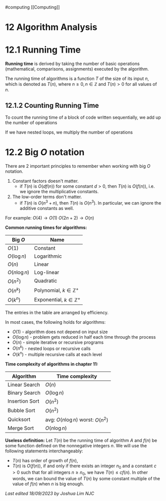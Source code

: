 #computing 
[[Computing]]

# 12 Algorithm Analysis

# 12.1 Running Time

**Running time** is derived by taking the number of basic operations (mathematical, comparisons, assignments) executed by the algorithm.

The running time of algorithms is a function $T$ of the size of its input $n$, which is denoted as $T(n)$, where $n\ge0, n \in \mathbb{Z}$ and $T(n) \gt 0$ for all values of $n$.

## 12.1.2 Counting Running Time

To count the running time of a block of code written sequentially, we add up the number of operations

If we have nested loops, we multiply the number of operations

# 12.2 Big $O$ notation

There are 2 important principles to remember when working with big $O$ notation.
1. Constant factors doesn't matter. 
	- if $T\left(n\right)$ is $O\left(df\left(n\right)\right)$ for some constant $d>0$, then $T\left(n\right)$ is $O\left(f\left(n\right)\right)$, i.e. we ignore the multiplicative constants.
2. The low-order terms don't matter.
	- if $T\left(n\right)$ is $O\left(n^3+n\right)$, then $T\left(n\right)$ is $O\left(n^3\right)$. In particular, we can ignore the additive constants as well.

For example:
$O(4) \to O(1)$
$O(2n+2) \to O(n)$

**Common running times for algorithms:**

| Big $O$      | Name                              |
| ------------ | --------------------------------- |
| $O(1)$       | Constant                          |
| $O(\log n)$  | Logarithmic                       |
| $O(n)$       | Linear                            |
| $O(n\log n)$ | Log-linear                        |
| $O(n^2)$     | Quadratic                         |
| $O(n^k)$     | Polynomial, $k \in \mathbb{Z}^+$  |
| $O(k^n)$     | Exponential, $k \in \mathbb{Z}^+$ |

The entries in the table are arranged by efficiency.

In most cases, the following holds for algorithms:
- $O(1)$ - algorithm does not depend on input size
- $O(\log n)$ - problem gets reduced in half each time through the process
- $O(n)$ - simple iterative or recursive programs
- $O(n^k)$ - nested loops or recursive calls
- $O(k^n$) - multiple recursive calls at each level

**Time complexity of algorithms in chapter 11:**

| Algorithm      | Time complexity                    |
| -------------- | ---------------------------------- |
| Linear Search  | $O(n)$                             |
| Binary Search  | $O(\log n)$                        |
| Insertion Sort | $O(n^2)$                           |
| Bubble Sort    | $O(n^2)$                           |
| Quicksort      | avg: $O(n \log n)$ worst: $O(n^2)$ |
| Merge Sort     | $O(n\log n)$                                  |

**Useless definition:**
Let $T(n)$ be the running time of algorithm $A$ and $f\left(n\right)$ be some function defined on the nonnegative integers $n$. We will use the following statements interchangeably:
- $T\left(n\right)$ has order of growth of $f\left(n\right)$,
- $T\left(n\right)$ is $O\left(f\left(n\right)\right)$,
if and only if there exists an integer $n_0$ and a constant $c>0$ such that for all integers $n\geq n_0$, we have $T\left(n\right)\leq cf\left(n\right)$. In other words, we can bound the value of $T(n)$ by some constant multiple of the value of $f(n)$ when $n$ is big enough.

_Last edited 18/09/2023 by Joshua Lim NJC_